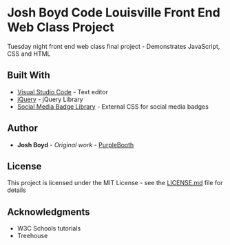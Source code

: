 # Josh Boyd Code Louisville Front End Web Class Project  

Tuesday night front end web class final project - Demonstrates JavaScript, CSS and HTML

## Built With

* [Visual Studio Code](https://code.visualstudio.com/) - Text editor
* [jQuery](https://jquery.com/) - jQuery Library
* [Social Media Badge Library](https://cdnjs.cloudflare.com/ajax/libs/font-awesome/4.7.0/css/font-awesome.min.css) - External CSS for social media badges

## Author

* **Josh Boyd** - *Original work* - [PurpleBooth](https://github.com/PurpleBooth)

## License

This project is licensed under the MIT License - see the [LICENSE.md](LICENSE.md) file for details

## Acknowledgments

* W3C Schools tutorials
* Treehouse
